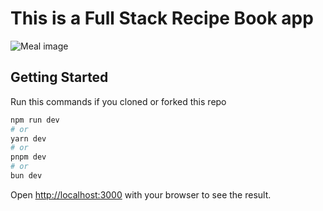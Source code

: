 # This is a Full Stack Recipe Book app
![Meal image](https://images.unsplash.com/photo-1519708227418-c8fd9a32b7a2?w=500&auto=format&fit=crop&q=60&ixlib=rb-4.0.3&ixid=M3wxMjA3fDB8MHxzZWFyY2h8Mnx8bWVhbHxlbnwwfHwwfHx8MA%3D%3D)
## Getting Started

Run this commands if you cloned or forked this repo

```bash
npm run dev
# or
yarn dev
# or
pnpm dev
# or
bun dev
```

Open [http://localhost:3000](http://localhost:3000) with your browser to see the result.


